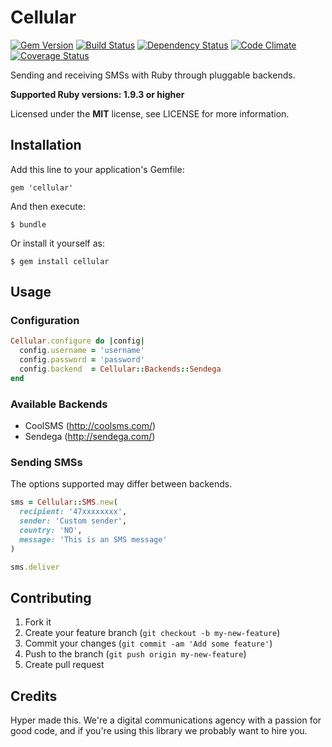 # Cellular

[![Gem Version](https://badge.fury.io/rb/cellular.png)](https://rubygems.org/gems/cellular)
[![Build Status](https://secure.travis-ci.org/hyperoslo/cellular.png?branch=master)](https://travis-ci.org/hyperoslo/cellular)
[![Dependency Status](https://gemnasium.com/hyperoslo/cellular.png)](https://gemnasium.com/hyperoslo/cellular)
[![Code Climate](https://codeclimate.com/github/hyperoslo/cellular.png)](https://codeclimate.com/github/hyperoslo/cellular)
[![Coverage Status](https://coveralls.io/repos/hyperoslo/cellular/badge.png?branch=master)](https://coveralls.io/r/hyperoslo/cellular)

Sending and receiving SMSs with Ruby through pluggable backends.

**Supported Ruby versions: 1.9.3 or higher**

Licensed under the **MIT** license, see LICENSE for more information.


## Installation

Add this line to your application's Gemfile:

    gem 'cellular'

And then execute:

    $ bundle

Or install it yourself as:

    $ gem install cellular


## Usage

### Configuration

```ruby
Cellular.configure do |config|
  config.username = 'username'
  config.password = 'password'
  config.backend  = Cellular::Backends::Sendega
end
```


### Available Backends

* CoolSMS (http://coolsms.com/)
* Sendega (http://sendega.com/)


### Sending SMSs

The options supported may differ between backends.

```ruby
sms = Cellular::SMS.new(
  recipient: '47xxxxxxxx',
  sender: 'Custom sender',
  country: 'NO',
  message: 'This is an SMS message'
)

sms.deliver
```


## Contributing

1. Fork it
2. Create your feature branch (`git checkout -b my-new-feature`)
3. Commit your changes (`git commit -am 'Add some feature'`)
4. Push to the branch (`git push origin my-new-feature`)
5. Create pull request


## Credits

Hyper made this. We're a digital communications agency with a passion for good code,
and if you're using this library we probably want to hire you.
